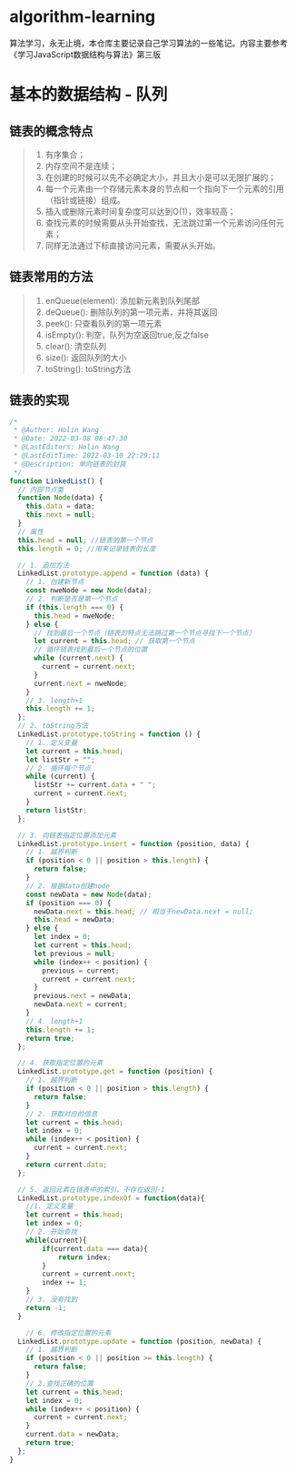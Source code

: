 <!--
 * @Author: Holin Wang
 * @Date: 2022-03-04 16:41:48
 * @LastEditors: Holin Wang
 * @LastEditTime: 2022-03-11 22:31:53
 * @Description: 链表的实现及应用
-->
# algorithm-learning
算法学习，永无止境，本仓库主要记录自己学习算法的一些笔记。内容主要参考《学习JavaScript数据结构与算法》第三版
# 基本的数据结构 - 队列
## 链表的概念特点
> 1. 有序集合；
> 2. 内存空间不是连续；
> 3. 在创建的时候可以先不必确定大小，并且大小是可以无限扩展的；
> 4. 每一个元素由一个存储元素本身的节点和一个指向下一个元素的引用（指针或链接）组成。
> 5. 插入或删除元素时间复杂度可以达到O(1)，效率较高；
> 6. 查找元素的时候需要从头开始查找，无法跳过第一个元素访问任何元素；
> 7. 同样无法通过下标直接访问元素，需要从头开始。
## 链表常用的方法
> 1. enQueue(element): 添加新元素到队列尾部
> 2. deQueue(): 删除队列的第一项元素，并将其返回
> 3. peek(): 只查看队列的第一项元素
> 4. isEmpty(): 判空，队列为空返回true,反之false
> 5. clear(): 清空队列
> 6. size(): 返回队列的大小
> 7. toString(): toString方法
## 链表的实现
```javascript
/*
 * @Author: Holin Wang
 * @Date: 2022-03-08 08:47:30
 * @LastEditors: Holin Wang
 * @LastEditTime: 2022-03-10 22:29:11
 * @Description: 单向链表的封装
 */
function LinkedList() {
  // 内部节点类
  function Node(data) {
    this.data = data;
    this.next = null;
  }
  // 属性
  this.head = null; //链表的第一个节点
  this.length = 0; //用来记录链表的长度

  // 1. 追加方法
  LinkedList.prototype.append = function (data) {
    // 1. 创建新节点
    const nweNode = new Node(data);
    // 2. 判断是否是第一个节点
    if (this.length === 0) {
      this.head = nweNode;
    } else {
      // 找到最后一个节点（链表的特点无法跳过第一个节点寻找下一个节点）
      let current = this.head; // 获取第一个节点
      // 循环链表找到最后一个节点的位置
      while (current.next) {
        current = current.next;
      }
      current.next = nweNode;
    }
    // 3. length+1
    this.length += 1;
  };
  // 2. toString方法
  LinkedList.prototype.toString = function () {
    // 1. 定义变量
    let current = this.head;
    let listStr = "";
    // 2. 循环每个节点
    while (current) {
      listStr += current.data + " ";
      current = current.next;
    }
    return listStr;
  };

  // 3. 向链表指定位置添加元素
  LinkedList.prototype.insert = function (position, data) {
    // 1. 越界判断
    if (position < 0 || position > this.length) {
      return false;
    }
    // 2. 根据data创建node
    const newData = new Node(data);
    if (position === 0) {
      newData.next = this.head; // 相当于newData.next = null;
      this.head = newData;
    } else {
      let index = 0;
      let current = this.head;
      let previous = null;
      while (index++ < position) {
        previous = current;
        current = current.next;
      }
      previous.next = newData;
      newData.next = current;
    }
    // 4. length+1
    this.length += 1;
    return true;
  };

  // 4. 获取指定位置的元素
  LinkedList.prototype.get = function (position) {
    // 1. 越界判断
    if (position < 0 || position > this.length) {
      return false;
    }
    // 2. 获取对应的信息
    let current = this.head;
    let index = 0;
    while (index++ < position) {
      current = current.next;
    }
    return current.data;
  };

  // 5. 返回元素在链表中的索引，不存在返回-1
  LinkedList.prototype.indexOf = function(data){
    //1. 定义变量
    let current = this.head;
    let index = 0;
    // 2. 开始查找
    while(current){
        if(current.data === data){
            return index;
        }
        current = current.next;
        index += 1;
    }
    // 3. 没有找到
    return -1;
  }

    // 6. 修改指定位置的元素
  LinkedList.prototype.update = function (position, newData) {
    // 1. 越界判断
    if (position < 0 || position >= this.length) {
      return false;
    }
    // 2.查找正确的位置
    let current = this.head;
    let index = 0;
    while (index++ < position) {
      current = current.next;
    }
    current.data = newData;
    return true;
  };
}
```